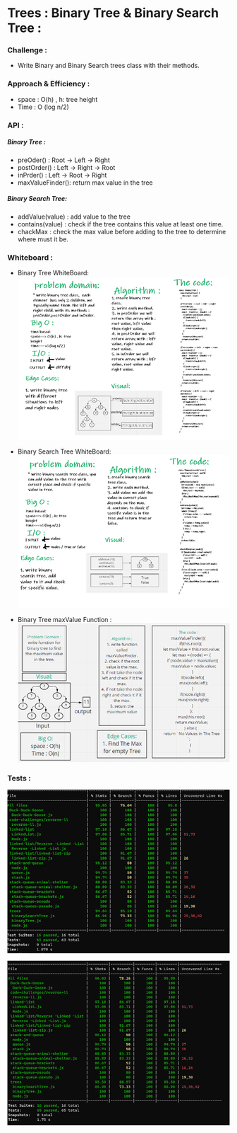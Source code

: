 # Trees : Binary Tree & Binary Search Tree :

### Challenge :

* Write Binary and Binary Search trees class with their methods.

### Approach & Efficiency :
  
  * space : O(h) , h: tree height
  * Time : O (log n/2)

### API :

##### Binary Tree :

  * preOder() : Root -> Left -> Right
  * postOrder() : Left -> Right -> Root
  * inPrder() : Left -> Root -> Right
  * maxValueFinder(): return max value in the tree

##### Binary Search Tree:

  * addValue(value) : add value to the tree
  * contains(value) : check if the tree contains this value at least one time.
  * chackMax : check the max value before adding to the tree to determine where must it be.

### Whiteboard :
 
  * Binary Tree WhiteBoard:
  ![whiteboard1](whiteboard15-binary.PNG)

  * Binary Search Tree WhiteBoard:
  ![whiteboard2](whiteboard15-binarySearch.PNG)

  * Binary Tree maxValue Function :
  ![whiteboard16](whiteboard16.PNG)


### Tests :

![Test15](test15.PNG)

![test16](test16.PNG)